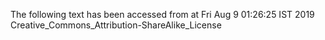 The following text has been accessed from at Fri Aug 9 01:26:25 IST 2019
Creative_Commons_Attribution-ShareAlike_License
